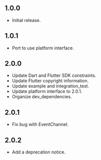 ## 1.0.0

* Initial release.

## 1.0.1

* Port to use platform interface.

## 2.0.0

* Update Dart and Flutter SDK constraints.
* Update Flutter copyright information.
* Update example and integration_test.
* Update platform interface to 2.0.1.
* Organize dev_dependencies.

## 2.0.1

* Fix bug with EventChannel.

## 2.0.2

* Add a deprecation notice.
